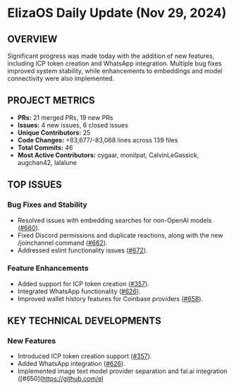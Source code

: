 # ElizaOS Daily Update (Nov 29, 2024)

## OVERVIEW 
Significant progress was made today with the addition of new features, including ICP token creation and WhatsApp integration. Multiple bug fixes improved system stability, while enhancements to embeddings and model connectivity were also implemented.

## PROJECT METRICS
- **PRs:** 21 merged PRs, 19 new PRs
- **Issues:** 4 new issues, 6 closed issues
- **Unique Contributors:** 25
- **Code Changes:** +83,677/-83,068 lines across 139 files
- **Total Commits:** 46
- **Most Active Contributors:** cygaar, monilpat, CalvinLeGassick, augchan42, lalalune

## TOP ISSUES
### Bug Fixes and Stability
- Resolved issues with embedding searches for non-OpenAI models ([#660](https://github.com/elizaos/eliza/issues/660)).
- Fixed Discord permissions and duplicate reactions, along with the new /joinchannel command ([#662](https://github.com/elizaos/eliza/issues/662)).
- Addressed eslint functionality issues ([#672](https://github.com/elizaos/eliza/issues/672)).

### Feature Enhancements
- Added support for ICP token creation ([#357](https://github.com/elizaos/eliza/pull/357)).
- Integrated WhatsApp functionality ([#626](https://github.com/elizaos/eliza/pull/626)).
- Improved wallet history features for Coinbase providers ([#658](https://github.com/elizaos/eliza/pull/658)).

## KEY TECHNICAL DEVELOPMENTS
### New Features
- Introduced ICP token creation support ([#357](https://github.com/elizaos/eliza/pull/357)).
- Added WhatsApp integration ([#626](https://github.com/elizaos/eliza/pull/626)).
- Implemented image text model provider separation and fal.ai integration ([#650](https://github.com/el